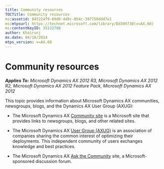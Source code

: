 ```yaml
---
title: Community resources
TOCTitle: Community resources
ms:assetid: 845224f9-09d0-4d8c-854c-397750ddd7e1
ms:mtpsurl: https://technet.microsoft.com/library/Dd309738(v=AX.60)
ms:contentKeyID: 35132708
author: Khairunj
ms.date: 04/18/2014
mtps_version: v=AX.60
---
```


# Community resources 


_**Applies To:** Microsoft Dynamics AX 2012 R3, Microsoft Dynamics AX 2012 R2, Microsoft Dynamics AX 2012 Feature Pack, Microsoft Dynamics AX 2012_

This topic provides information about Microsoft Dynamics AX communities, newsgroups, blogs, and the Dynamics AX User Group (AXUG):

  - The Microsoft Dynamics AX [Community site](https://www.microsoft.com/dynamics/ax/community.mspx) is a Microsoft site that provides links to newsgroups, blogs, and other related sites.

  - The Microsoft Dynamics AX [User Group (AXUG)](http://www.axug.com) is an association of companies sharing the common interest of optimizing their deployments. This independent community of users exchanges knowledge and best practices.

  - The Microsoft Dynamics AX [Ask the Community](http://community.dynamics.com/product/ax/f/33.aspx) site, a Microsoft-sponsored discussion forum.

  


